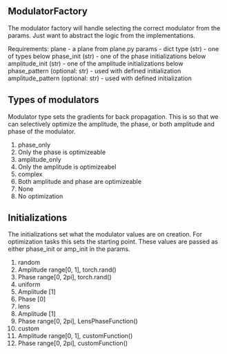 ## ModulatorFactory

The modulator factory will handle selecting the correct modulator from the 
params. Just want to abstract the logic from the implementations.

Requirements:
plane - a plane from plane.py
params - dict
    type (str) - one of types below
    phase_init (str) - one of the phase initializations below
    amplitude_init (str) - one of the amplitude initializations below
    phase_pattern (optional: str) - used with defined initialization
    amplitude_pattern (optional: str) - used with defined initialization

## Types of modulators
Modulator type sets the gradients for back propagation. This is so that we 
can selectively optimize the amplitude, the phase, or both amplitude and 
phase of the modulator.

1. phase_only
  1. Only the phase is optimizeable
2. amplitude_only
  1. Only the amplitude is optimizeabel
3. complex
  1. Both amplitude and phase are optimizeable
4. None
  1. No optimization

## Initializations
The initializations set what the modulator values are on creation. For optimization
tasks this sets the starting point. These values are passed as either
phase_init or amp_init in the params.

1. random
  1. Amplitude range[0, 1], torch.rand()
  2. Phase range[0, 2pi], torch.rand()
2. uniform
  1. Amplitude [1]
  2. Phase [0]
3. lens
  1. Amplitude [1]
  2. Phase range[0, 2pi], LensPhaseFunction()
4. custom
  1. Amplitude range[0, 1], customFunction()
  2. Phase range[0, 2pi], customFunction()


